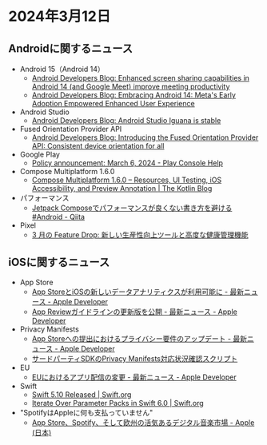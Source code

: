 # 2024年3月12日
## Androidに関するニュース
- Android 15（Android 14）
  - [Android Developers Blog: Enhanced screen sharing capabilities in Android 14 (and Google Meet) improve meeting productivity](https://android-developers.googleblog.com/2024/03/enhanced-screen-sharing-capabilities-in-android-14.html)
  - [Android Developers Blog: Embracing Android 14: Meta's Early Adoption Empowered Enhanced User Experience](https://android-developers.googleblog.com/2024/03/android-14-meta-early-adoption-enhanced-user-experience.html)
- Android Studio
  - [Android Developers Blog: Android Studio Iguana is stable](https://android-developers.googleblog.com/2024/02/android-studio-iguana-is-stable.html)
- Fused Orientation Provider API
  - [Android Developers Blog: Introducing the Fused Orientation Provider API: Consistent device orientation for all](https://android-developers.googleblog.com/2024/03/introducing-fused-orientation-provider-api.html)
- Google Play
  - [Policy announcement: March 6, 2024 - Play Console Help](https://support.google.com/googleplay/android-developer/answer/14631918?sjid=7796851804585864357-AP)
- Compose Multiplatform 1.6.0
  - [Compose Multiplatform 1.6.0 – Resources, UI Testing, iOS Accessibility, and Preview Annotation | The Kotlin Blog](https://blog.jetbrains.com/kotlin/2024/02/compose-multiplatform-1-6-0-release/)
- パフォーマンス
  - [Jetpack Composeでパフォーマンスが良くない書き方を避ける #Android - Qiita](https://qiita.com/Nabe1216/items/0fad08e8559bd3095753)
- Pixel
  - [3 月の Feature Drop: 新しい生産性向上ツールと高度な健康管理機能](https://japan.googleblog.com/2024/03/pixel-feature-drop-march-2024.html)

## iOSに関するニュース
- App Store
  - [App StoreとiOSの新しいデータアナリティクスが利用可能に - 最新ニュース - Apple Developer](https://developer.apple.com/jp/news/?id=en9v7jtv)
  - [App Reviewガイドラインの更新版を公開 - 最新ニュース - Apple Developer](https://developer.apple.com/jp/news/?id=flmb6ri3)
- Privacy Manifests
  - [App Storeへの提出におけるプライバシー要件のアップデート - 最新ニュース - Apple Developer](https://developer.apple.com/jp/news/?id=3d8a9yyh)
  - [サードパーティSDKのPrivacy Manifests対応状況確認スクリプト](https://zenn.dev/spacemarket/articles/privacy-manifest)
- EU
  - [EUにおけるアプリ配信の変更 - 最新ニュース - Apple Developer](https://developer.apple.com/jp/news/?id=0yrn1puh)
- Swift
  - [Swift 5.10 Released | Swift.org](https://www.swift.org/blog/swift-5.10-released/)
  - [Iterate Over Parameter Packs in Swift 6.0 | Swift.org](https://www.swift.org/blog/pack-iteration/)
- "SpotifyはAppleに何も支払っていません"
  - [App Store、Spotify、そして欧州の活気あるデジタル音楽市場 - Apple (日本)](https://www.apple.com/jp/newsroom/2024/03/the-app-store-spotify-and-europes-thriving-digital-music-market/)

